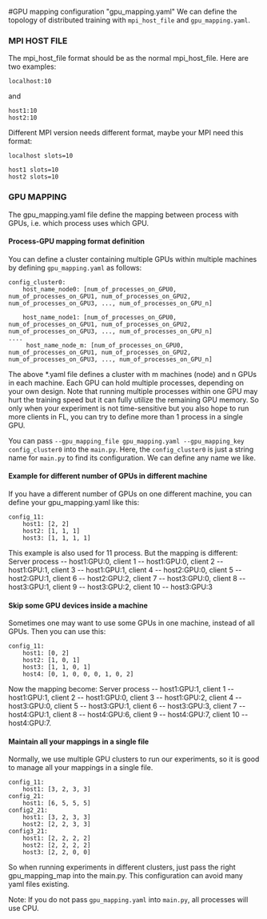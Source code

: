 #GPU mapping configuration "gpu_mapping.yaml"
We can define the topology of distributed training with `mpi_host_file` and `gpu_mapping.yaml`.

### MPI HOST FILE
The mpi_host_file format should be as the normal mpi_host_file. Here are two examples:
```
localhost:10
```
and 
```
host1:10
host2:10
```

Different MPI version needs different format, maybe your MPI need this format:
```
localhost slots=10
```
```
host1 slots=10
host2 slots=10
```

### GPU MAPPING
The gpu_mapping.yaml file define the mapping between process with GPUs, i.e. which process uses which GPU.

#### Process-GPU mapping format definition
You can define a cluster containing multiple GPUs within multiple machines by defining `gpu_mapping.yaml` as follows:
```
config_cluster0:
    host_name_node0: [num_of_processes_on_GPU0, num_of_processes_on_GPU1, num_of_processes_on_GPU2, num_of_processes_on_GPU3, ..., num_of_processes_on_GPU_n]

    host_name_node1: [num_of_processes_on_GPU0, num_of_processes_on_GPU1, num_of_processes_on_GPU2, num_of_processes_on_GPU3, ..., num_of_processes_on_GPU_n]
....
     host_name_node_m: [num_of_processes_on_GPU0, num_of_processes_on_GPU1, num_of_processes_on_GPU2, num_of_processes_on_GPU3, ..., num_of_processes_on_GPU_n]
```
The above *.yaml file defines a cluster with m machines (node) and n GPUs in each machine. Each GPU can hold multiple processes, depending on your own design. Note that running multiple processes within one GPU may hurt the training speed but it can fully utilize the remaining GPU memory. So only when your experiment is not time-sensitive but you also hope to run more clients in FL, you can try to define more than 1 process in a single GPU.

You can pass `--gpu_mapping_file gpu_mapping.yaml --gpu_mapping_key config_cluster0` into the `main.py`. Here, the `config_cluster0` is just a string name for `main.py` to find its configuration. We can define any name we like.

#### Example for different number of GPUs in different machine
If you have a different number of GPUs on one different machine, you can define your gpu_mapping.yaml like this:
```
config_11:
    host1: [2, 2]
    host2: [1, 1, 1]
    host3: [1, 1, 1, 1]
```
This example is also used for 11 process. But the mapping is different: Server process -- host1:GPU:0, client 1 -- host1:GPU:0, client 2 -- host1:GPU:1, client 3 -- host1:GPU:1, client 4 -- host2:GPU:0, client 5 -- host2:GPU:1, client 6 -- host2:GPU:2, client 7 -- host3:GPU:0, client 8 -- host3:GPU:1, client 9 -- host3:GPU:2, client 10 -- host3:GPU:3

#### Skip some GPU devices inside a machine
Sometimes one may want to use some GPUs in one machine, instead of all GPUs. Then you can use this:
```
config_11:
    host1: [0, 2]
    host2: [1, 0, 1]
    host3: [1, 1, 0, 1]
    host4: [0, 1, 0, 0, 0, 1, 0, 2]
```
Now the mapping become: Server process -- host1:GPU:1, client 1 -- host1:GPU:1, client 2 -- host1:GPU:0, client 3 -- host1:GPU:2, client 4 -- host3:GPU:0, client 5 -- host3:GPU:1, client 6 -- host3:GPU:3, client 7 -- host4:GPU:1, client 8 -- host4:GPU:6, client 9 -- host4:GPU:7, client 10 -- host4:GPU:7.

#### Maintain all your mappings in a single file
Normally, we use multiple GPU clusters to run our experiments, so it is good to manage all your mappings in a single file.
```
config_11:
    host1: [3, 2, 3, 3]
config_21:
    host1: [6, 5, 5, 5]
config2_21:
    host1: [3, 2, 3, 3]
    host2: [2, 2, 3, 3]
config3_21:
    host1: [2, 2, 2, 2]
    host2: [2, 2, 2, 2]
    host3: [2, 2, 0, 0]
```
So when running experiments in different clusters, just pass the right gpu_mapping_map into the main.py. This configuration can avoid many yaml files existing.

Note: If you do not pass `gpu_mapping.yaml` into `main.py`, all processes will use CPU.


